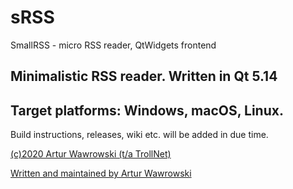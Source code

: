 # sRSS
SmallRSS - micro RSS reader, QtWidgets frontend

## Minimalistic RSS reader. Written in Qt 5.14

## Target platforms: Windows, macOS, Linux.

Build instructions, releases, wiki etc. will be added in due time.

[(c)2020 Artur Wawrowski (t/a TrollNet)](https://trollnet.com.pl/)

[Written and maintained by Artur Wawrowski](mailto:junk@trollnet.com.pl)
